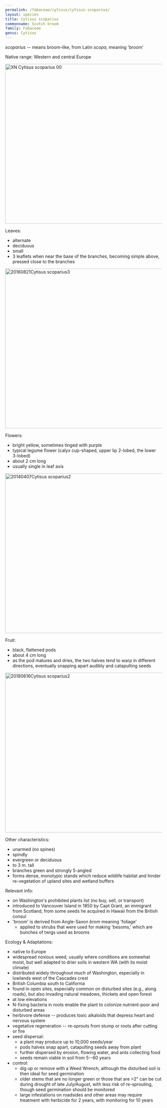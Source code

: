 ```yaml
---
permalink: /fabaceae/cytisus/cytisus-scoparius/
layout: species
title: Cytisus scoparius
commonname: Scotch broom
family: Fabaceae
genus: Cytisus
---
```


*scoparius* -- means broom-like, from Latin *scopa*, meaning 'broom'

Native range: Western and central Europe

<a title="Guido Gerding / CC BY-SA (http://creativecommons.org/licenses/by-sa/3.0/)" href="https://commons.wikimedia.org/wiki/File:XN_Cytisus_scoparius_00.jpg"><img width="512" alt="XN Cytisus scoparius 00" src="https://upload.wikimedia.org/wikipedia/commons/thumb/6/60/XN_Cytisus_scoparius_00.jpg/512px-XN_Cytisus_scoparius_00.jpg"></a>

Leaves:
  - alternate
  - deciduous
  - small
  - 3 leaflets when near the base of the branches, becoming simple above, pressed close to the branches

<a title="AnRo0002 / CC0" href="https://commons.wikimedia.org/wiki/File:20160821Cytisus_scoparius3.jpg"><img width="512" alt="20160821Cytisus scoparius3" src="https://upload.wikimedia.org/wikipedia/commons/thumb/a/a3/20160821Cytisus_scoparius3.jpg/512px-20160821Cytisus_scoparius3.jpg"></a>

Flowers:
  - bright yellow, sometimes tinged with purple
  - typical legume flower (calyx cup-shaped, upper lip 2-lobed, the lower 3-lobed)
  - about 2 cm long
  - usually single in leaf axis

<a title="AnRo0002 / CC0" href="https://commons.wikimedia.org/wiki/File:20140407Cytisus_scoparius2.jpg"><img width="512" alt="20140407Cytisus scoparius2" src="https://upload.wikimedia.org/wikipedia/commons/thumb/b/b2/20140407Cytisus_scoparius2.jpg/512px-20140407Cytisus_scoparius2.jpg"></a>

Fruit:
  - black, flattened pods
  - about 4 cm long
  - as the pod matures and dries, the two halves tend to warp in different directions, eventually snapping apart audibly and catapulting seeds

<a title="AnRo0002 / CC0" href="https://commons.wikimedia.org/wiki/File:20180616Cytisus_scoparius2.jpg"><img width="512" alt="20180616Cytisus scoparius2" src="https://upload.wikimedia.org/wikipedia/commons/thumb/5/5c/20180616Cytisus_scoparius2.jpg/512px-20180616Cytisus_scoparius2.jpg"></a>

Other characteristics:
  - unarmed (no spines)
  - spindly
  - evergreen or deciduous
  - to 3 m. tall
  - branches green and strongly 5-angled
  - forms dense, monotypic stands which reduce wildlife habitat and hinder re-vegetation of upland sites and wetland buffers

Relevant info:
  - on Washington's prohibited plants list (no buy, sell, or transport)
  - introduced to Vancouver Island in 1850 by Capt Grant, an immigrant from Scotland, from some seeds he acquired in Hawaii from the British consul
  - 'broom' is derived from Angle-Saxon *brom* meaning 'foliage'
    - applied to shrubs that were used for making 'besoms,' which are bunches of twigs used as brooms

Ecology & Adaptations:
  - native to Europe
  - widespread noxious weed, usually where conditions are somewhat moist, but well adapted to drier soils in western WA (with its moist climate)
  - distributed widely throughout much of Washington, especially in lowlands west of the Cascades crest
  - British Columbia south to California
  - found in open sites, especially common on disturbed sites (e.g., along roads), but also invading natural meadows, thickets and open forest
  - at low elevations
  - N-fixing bacteria in roots enable the plant to colonize nutrient-poor and disturbed areas
  - herbivore defense -- produces toxic alkaloids that depress heart and nervous system
  - vegetative regeneration -- re-sprouts from stump or roots after cutting or fire
  - seed dispersal:
    - a plant may produce up to 10,000 seeds/year
    - pods halves snap apart, catapulting seeds away from plant
    - further dispersed by erosion, flowing water, and ants collecting food
    - seeds remain viable in soil from 5--60 years
  - control:
    - dig up or remove with a Weed Wrench, although the disturbed soil is then ideal for seed germination
    - older stems that are no longer green or those that are >2" can be cut during drought of late July/August, with less risk of re-sprouting, though seed germination should be monitored
    - large infestations on roadsides and other areas may require treatment with herbicide for 2 years, with monitoring for 10 years
